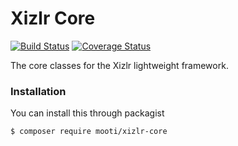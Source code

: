 # Xizlr Core

[![Build Status](https://travis-ci.org/mooti/xizlr-core.svg?branch=master)](https://travis-ci.org/mooti/xizlr-core)
[![Coverage Status](https://coveralls.io/repos/github/mooti/xizlr-core/badge.svg?branch=master)](https://coveralls.io/github/mooti/xizlr-core?branch=master)

The core classes for the Xizlr lightweight framework.

### Installation

You can install this through packagist

```
$ composer require mooti/xizlr-core
```

